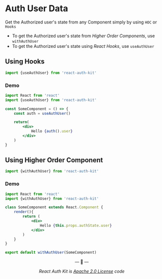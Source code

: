 # Auth User Data

Get the Authorized user's state from any Component simply by using `HOC` or `Hooks`

- To get the Authorized user's state from _Higher Order Components_, use `withAuthUser`
- To get the Authorized user's state using _React Hooks_, use `useAuthUser`

## Using Hooks

```js
import {useAuthUser} from 'react-auth-kit'
```

### Demo
```jsx
import React from 'react'
import {useAuthUser} from 'react-auth-kit'

const SomeComponent = () => {
    const auth = useAuthUser()

    return(
        <div>
            Hello {auth().user}
        </div>
    )
}
```

## Using Higher Order Component

```jsx
import {withAuthUser} from 'react-auth-kit'
```

### Demo
```jsx
import React from 'react'
import {withAuthUser} from 'react-auth-kit'

class SomeComponent extends React.Component {
    render(){
        return (
            <div>
                Hello {this.props.authState.user}
            </div>
        )
    }
}

export default withAuthUser(SomeComponent)
```

<p align="center">&mdash; 🔑  &mdash;</p>
<p align="center"><i>React Auth Kit is <a href="https://github.com/react-auth-kit/react-auth-kit/blob/master/LICENSE">Apache 2.0 License</a> code</i></p>

